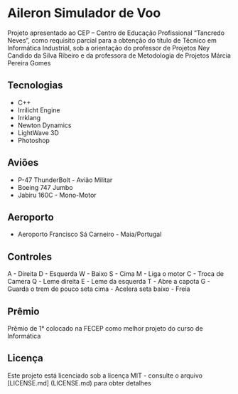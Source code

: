 # Aileron Simulador de Voo
Projeto apresentado ao CEP – Centro de Educação Profissional “Tancredo Neves”, como requisito parcial para a obtenção do título de Técnico em Informática Industrial, sob a orientação do professor de Projetos Ney Candido da Silva Ribeiro e da professora de Metodologia de Projetos Márcia Pereira Gomes

## Tecnologias
* C++
* Irrilicht Engine
* Irrklang
* Newton Dynamics
* LightWave 3D
* Photoshop

## Aviões
* P-47 ThunderBolt - Avião Militar
* Boeing 747 Jumbo
* Jabiru 160C - Mono-Motor

## Aeroporto
* Aeroporto Francisco Sá Carneiro - Maia/Portugal

## Controles
A - Direita
D - Esquerda
W - Baixo
S - Cima
M - Liga o motor
C - Troca de Camera
Q - Leme direita
E - Leme da esquerda
T - Abre a capota
G - Guarda o trem de pouco
seta cima - Acelera
seta baixo - Freia

## Prêmio
Prêmio de 1° colocado na FECEP como melhor projeto do curso de Informática

## Licença
Este projeto está licenciado sob a licença MIT - consulte o arquivo [LICENSE.md] (LICENSE.md) para obter detalhes
